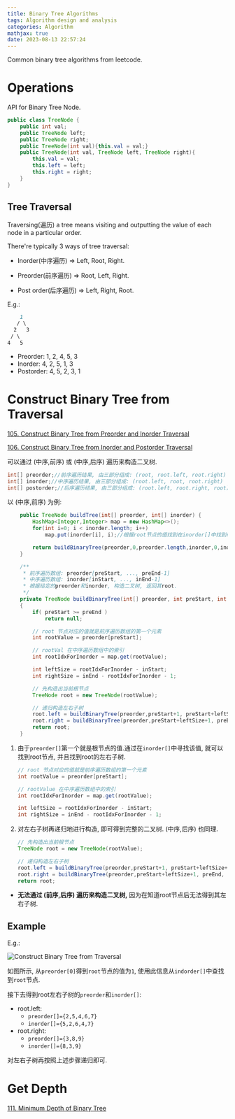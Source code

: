 ```yaml
---
title: Binary Tree Algorithms
tags: Algorithm design and analysis
categories: Algorithm
mathjax: true
date: 2023-08-13 22:57:24
---
```



Common binary tree algorithms from leetcode.

<!--more-->

# Operations

API for Binary Tree Node.

```java
public class TreeNode {
    public int val;
    public TreeNode left;
    public TreeNode right;
    public TreeNode(int val){this.val = val;}
    public TreeNode(int val, TreeNode left, TreeNode right){
        this.val = val;
        this.left = left;
        this.right = right;
    }
}
```



## Tree Traversal

Traversing(遍历) a tree means visiting and outputting the value of each node in a particular order.

There're typically 3 ways of tree traversal:

- Inorder(中序遍历) => Left, Root, Right.

- Preorder(前序遍历)  => Root, Left, Right.

- Post order(后序遍历)  => Left, Right, Root.

  

E.g.:

```markdown
    1
   / \
  2   3
 / \
4   5
```

- Preorder: 1, 2, 4, 5, 3
- Inorder: 4, 2, 5, 1, 3
- Postorder: 4, 5, 2, 3, 1

# Construct Binary Tree from Traversal

[105. Construct Binary Tree from Preorder and Inorder Traversal](https://leetcode.com/problems/construct-binary-tree-from-preorder-and-inorder-traversal/)

[106. Construct Binary Tree from Inorder and Postorder Traversal](https://leetcode.com/problems/construct-binary-tree-from-inorder-and-postorder-traversal/)



可以通过 (中序,前序) 或 (中序,后序) 遍历来构造二叉树.  

```java
int[] preorder;//前序遍历结果, 由三部分组成: (root, root.left, root.right)
int[] inorder;//中序遍历结果, 由三部分组成: (root.left, root, root.right)
int[] postorder;//后序遍历结果, 由三部分组成: (root.left, root.right, root)
```



以 (中序,前序) 为例: 

```java
    public TreeNode buildTree(int[] preorder, int[] inorder) {
        HashMap<Integer,Integer> map = new HashMap<>();
        for(int i=0; i < inorder.length; i++)
            map.put(inorder[i], i);//根据root节点的值找到在inorder[]中找到root节点的下标

        return buildBinaryTree(preorder,0,preorder.length,inorder,0,inorder.length, map);
    }

    /**
     * 前序遍历数组: preorder[preStart, ..., preEnd-1]
     * 中序遍历数组: inorder[inStart, ..., inEnd-1]
     * 根据给定的preorder和inorder, 构造二叉树, 返回其root.
     */
    private TreeNode buildBinaryTree(int[] preorder, int preStart, int preEnd, int[] inorder, int inStart, int inEnd, HashMap<Integer,Integer> map)
    {
        if( preStart >= preEnd )
            return null;

        // root 节点对应的值就是前序遍历数组的第一个元素
        int rootValue = preorder[preStart];

        // rootVal 在中序遍历数组中的索引
        int rootIdxForInorder = map.get(rootValue);

        int leftSize = rootIdxForInorder - inStart;
        int rightSize = inEnd - rootIdxForInorder - 1;

        // 先构造出当前根节点
        TreeNode root = new TreeNode(rootValue);

        // 递归构造左右子树
        root.left = buildBinaryTree(preorder,preStart+1, preStart+leftSize+1, inorder, inStart, inStart+leftSize, map );
        root.right = buildBinaryTree(preorder,preStart+leftSize+1, preEnd, inorder, inStart+leftSize+1, inEnd, map );
        return root;
    }
```



1. 由于`preorder[]`第一个就是根节点的值.通过在`inorder[]`中寻找该值, 就可以找到root节点, 并且找到root的左右子树. 

   ```java
   // root 节点对应的值就是前序遍历数组的第一个元素
   int rootValue = preorder[preStart];
   
   // rootValue 在中序遍历数组中的索引
   int rootIdxForInorder = map.get(rootValue);
   
   int leftSize = rootIdxForInorder - inStart;
   int rightSize = inEnd - rootIdxForInorder - 1;
   ```

   

2. 对左右子树再递归地进行构造, 即可得到完整的二叉树.  (中序,后序) 也同理.

   ```java
   // 先构造出当前根节点
   TreeNode root = new TreeNode(rootValue);
   
   // 递归构造左右子树
   root.left = buildBinaryTree(preorder,preStart+1, preStart+leftSize+1, inorder, inStart, inStart+leftSize, map );
   root.right = buildBinaryTree(preorder,preStart+leftSize+1, preEnd, inorder, inStart+leftSize+1, inEnd, map );
   return root;
   ```

* **无法通过 (前序,后序) 遍历来构造二叉树,** 因为在知道root节点后无法得到其左右子树.

## Example

E.g.:

![Construct Binary Tree from Traversal](https://lyk-love.oss-cn-shanghai.aliyuncs.com/Algorithm/Binary%20Tree%20Algorithms/Construct%20Binary%20Tree%20from%20Traversal.png)

如图所示, 从`preorder[0]`得到`root`节点的值为`1`, 使用此信息从`indorder[]`中查找到`root`节点. 

接下去得到root左右子树的`preorder`和`inorder[]`:

* root.left:
  * `preorder[]={2,5,4,6,7}`
  * `inorder[]={5,2,6,4,7}`
* root.right:
  * `preorder[]={3,8,9}`
  * `inorder[]={8,3,9}`

对左右子树再按照上述步骤递归即可.

# Get Depth

[111. Minimum Depth of Binary Tree](https://leetcode.com/problems/minimum-depth-of-binary-tree/)









